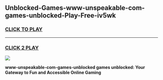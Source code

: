 
## Unblocked-Games-www-unspeakable-com-games-unblocked-Play-Free-iv5wk
<h3>
<a href="https://premium76.site?title=www-unspeakable-com-games-unblocked&ref=20M">CLICK TO PLAY</a></h3>
<hr>

<h3>
<a href="https://premium76.site?title=www-unspeakable-com-games-unblocked&ref=20M">CLICK 2 PLAY</a>
  
</h3>

<a href="https://premium76.site?title=www-unspeakable-com-games-unblocked&ref=19M"><img src="https://clearcache.store/games.png"></a>


**www-unspeakable-com-games-unblocked games unblocked: Your Gateway to Fun and Accessible Online Gaming**
